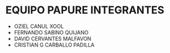 # EQUIPO PAPURE INTEGRANTES
- OZIEL CANUL XOOL
- FERNANDO SABINO QUIJANO
- DAVID CERVANTES MALFAVON
- CRISTIAN G CARBALLO PADILLA
